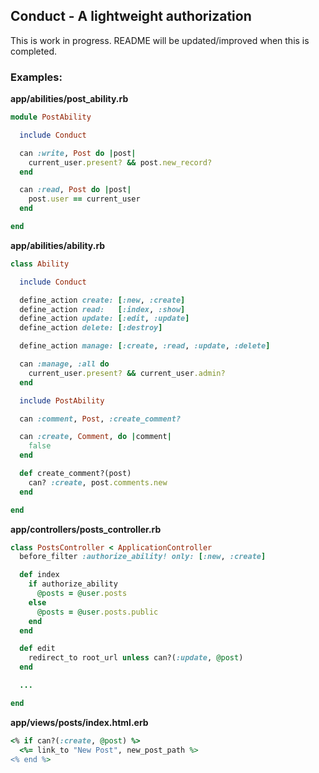 Conduct - A lightweight authorization
---

This is work in progress. README will be updated/improved when this is completed.


### Examples:

**app/abilities/post_ability.rb**

```ruby
module PostAbility

  include Conduct

  can :write, Post do |post|
    current_user.present? && post.new_record?
  end

  can :read, Post do |post|
    post.user == current_user
  end

end

```

**app/abilities/ability.rb**

```ruby
class Ability

  include Conduct

  define_action create: [:new, :create]
  define_action read:   [:index, :show]
  define_action update: [:edit, :update]
  define_action delete: [:destroy]

  define_action manage: [:create, :read, :update, :delete]

  can :manage, :all do
    current_user.present? && current_user.admin?
  end

  include PostAbility

  can :comment, Post, :create_comment?

  can :create, Comment, do |comment|
    false
  end

  def create_comment?(post)
    can? :create, post.comments.new
  end

end

```

**app/controllers/posts_controller.rb**

```ruby
class PostsController < ApplicationController
  before_filter :authorize_ability! only: [:new, :create]

  def index
    if authorize_ability
      @posts = @user.posts
    else
      @posts = @user.posts.public
    end
  end

  def edit
    redirect_to root_url unless can?(:update, @post)
  end

  ...

end
```

**app/views/posts/index.html.erb**

```ruby
<% if can?(:create, @post) %>
  <%= link_to "New Post", new_post_path %>
<% end %>
```
